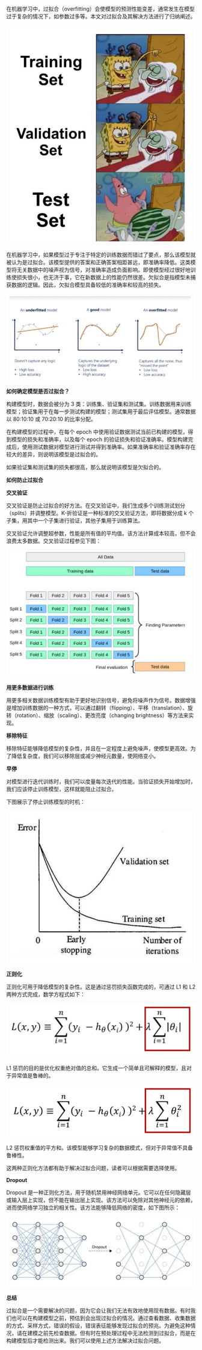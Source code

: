 在机器学习中，过拟合（overfitting）会使模型的预测性能变差，通常发生在模型过于复杂的情况下，如参数过多等。本文对过拟合及其解决方法进行了归纳阐述。

![img](1.png)

在机器学习中，如果模型过于专注于特定的训练数据而错过了要点，那么该模型就被认为是过拟合。该模型提供的答案和正确答案相距甚远，即准确率降低。这类模型将无关数据中的噪声视为信号，对准确率造成负面影响。即使模型经过很好地训练使损失很小，也无济于事，它在新数据上的性能仍然很差。欠拟合是指模型未捕获数据的逻辑。因此，欠拟合模型具备较低的准确率和较高的损失。

![img](2.png)

**如何确定模型是否过拟合？**

构建模型时，数据会被分为 3 类：训练集、验证集和测试集。训练数据用来训练模型；验证集用于在每一步测试构建的模型；测试集用于最后评估模型。通常数据以 80:10:10 或 70:20:10 的比率分配。

在构建模型的过程中，在每个 epoch 中使用验证数据测试当前已构建的模型，得到模型的损失和准确率，以及每个 epoch 的验证损失和验证准确率。模型构建完成后，使用测试数据对模型进行测试并得到准确率。如果准确率和验证准确率存在较大的差异，则说明该模型是过拟合的。

如果验证集和测试集的损失都很高，那么就说明该模型是欠拟合的。

**如何防止过拟合**

**交叉验证**

交叉验证是防止过拟合的好方法。在交叉验证中，我们生成多个训练测试划分（splits）并调整模型。K-折验证是一种标准的交叉验证方法，即将数据分成 k 个子集，用其中一个子集进行验证，其他子集用于训练算法。

交叉验证允许调整超参数，性能是所有值的平均值。该方法计算成本较高，但不会浪费太多数据。交叉验证过程参见下图：

![img](3.png)

**用更多数据进行训练**

用更多相关数据训练模型有助于更好地识别信号，避免将噪声作为信号。数据增强是增加训练数据的一种方式，可以通过翻转（flipping）、平移（translation）、旋转（rotation）、缩放（scaling）、更改亮度（changing brightness）等方法来实现。

**移除特征**

移除特征能够降低模型的复杂性，并且在一定程度上避免噪声，使模型更高效。为了降低复杂度，我们可以移除层或减少神经元数量，使网络变小。

**早停**

对模型进行迭代训练时，我们可以度量每次迭代的性能。当验证损失开始增加时，我们应该停止训练模型，这样就能阻止过拟合。

下图展示了停止训练模型的时机：

![img](4.png)

**正则化**

正则化可用于降低模型的复杂性。这是通过惩罚损失函数完成的，可通过 L1 和 L2 两种方式完成，数学方程式如下：

![img](5.png)

L1 惩罚的目的是优化权重绝对值的总和。它生成一个简单且可解释的模型，且对于异常值是鲁棒的。

![img](6.png)

L2 惩罚权重值的平方和。该模型能够学习复杂的数据模式，但对于异常值不具备鲁棒性。

这两种正则化方法都有助于解决过拟合问题，读者可以根据需要选择使用。

**Dropout**

Dropout 是一种正则化方法，用于随机禁用神经网络单元。它可以在任何隐藏层或输入层上实现，但不能在输出层上实现。该方法可以免除对其他神经元的依赖，进而使网络学习独立的相关性。该方法能够降低网络的密度，如下图所示：

![img](7.png)

**总结**

过拟合是一个需要解决的问题，因为它会让我们无法有效地使用现有数据。有时我们也可以在构建模型之前，预估到会出现过拟合的情况。通过查看数据、收集数据的方式、采样方式，错误的假设，错误表征能够发现过拟合的预兆。为避免这种情况，请在建模之前先检查数据。但有时在预处理过程中无法检测到过拟合，而是在构建模型后才能检测出来。我们可以使用上述方法解决过拟合问题。